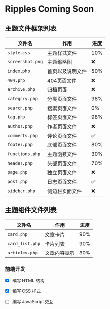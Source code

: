 # Ripples Coming Soon



## 主题文件框架列表

| 文件名          | 作用                             | 进度 |
| --------------- | -------------------------------- | ---- |
| `style.css`     | 主题样式文件                     | 10%   |
| `screenshot.png`| 主题缩略图                       | ❌   |
| `index.php`     | 首页以及说明文件                 | 50%   |
| `404.php`       | 404页面文件                      | ❌   |
| `archive.php`   |归档页面  | ❌   |
| `category.php`  | 分类页面文件                     | 98%   |
| `search.php`    | 搜索页面文件                     |  0%  |
| `tag.php`       | 标签页面文件                     | 98%   |
| `author.php`    | 作者页面文件                     | ❌   |
| `comments.php`  | 评论页面文件                     | ✅   |
| `footer.php`    | 底部页面文件                     | 80%   |
| `functions.php` | 主题函数文件                     | 30%   |
| `header.php`    | 头部页面文件                     | 70%   |
| `page.php`      | 独立页面文件                     | ❌   |
| `post.php`      | 日志页面文件                     | ✅   |
| `sidebar.php`   | 侧边栏页面文件                   | ❌   |


## 主题组件文件列表

| 文件名          | 作用                             | 进度 |
| --------------- | -------------------------------- | ---- |
| `card.php`      | 文章卡片                          | 90%  |
| `card_list.php` | 卡片列表                          | 90%  |
| `articles.php` | 文章内容显示                          | 80%  |


### 前端开发
- [x] 编写 HTML 结构
- [x] 编写 CSS 样式
- [ ] 编写 JavaScript 交互

